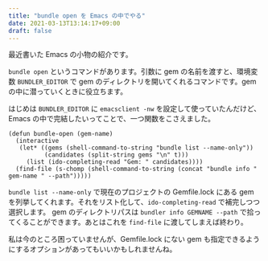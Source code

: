 ```yaml
---
title: "bundle open を Emacs の中でやる"
date: 2021-03-13T13:14:17+09:00
draft: false
---
```


最近書いた Emacs の小物の紹介です。

`bundle open` というコマンドがあります。引数に gem の名前を渡すと、環境変数 `BUNDLER_EDITOR` で gem のディレクトリを開いてくれるコマンドです。gem の中に潜っていくときに役立ちます。

はじめは `BUNDLER_EDITOR` に `emacsclient -nw` を設定して使っていたんだけど、Emacs の中で完結したいってことで、一つ関数をこさえました。

```
(defun bundle-open (gem-name)
  (interactive
   (let* ((gems (shell-command-to-string "bundle list --name-only"))
          (candidates (split-string gems "\n" t)))
     (list (ido-completing-read "Gem: " candidates))))
  (find-file (s-chomp (shell-command-to-string (concat "bundle info " gem-name " --path")))))
```

`bundle list --name-only` で現在のプロジェクトの Gemfile.lock にある gem を列挙してくれます。それをリスト化して、`ido-completing-read` で補完しつつ選択します。
gem のディレクトリパスは `bundler info GEMNAME --path` で拾ってくることができます。あとはこれを `find-file` に渡してしまえば終わり。

私は今のところ困っていませんが、Gemfile.lock にない gem も指定できるようにするオプションがあってもいいかもしれませんね。
